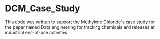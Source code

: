# DCM_Case_Study

This code was written to support the Methylene Chloride´s case study for the paper named Data engineering for tracking chemicals and releases at industrial end-of-use activities

